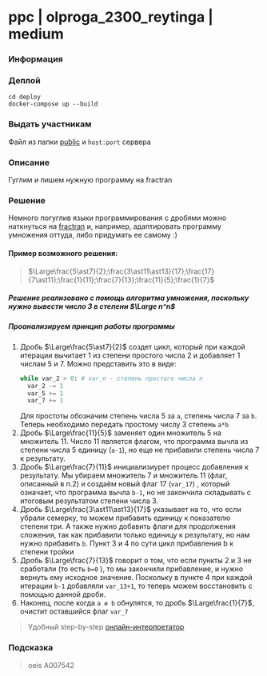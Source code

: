 # ppc | olproga_2300_reytinga | medium

### Информация

### Деплой
```shell
cd deploy
docker-compose up --build
```

### Выдать участникам
Файл из папки [public](public) и `host:port` сервера

### Описание
Гуглим и пишем нужную программу на fractran

### Решение

Немного погуглив языки программирования с дробями можно наткнуться на [fractran](https://ru.wikipedia.org/wiki/FRACTRAN) и, например, адаптировать программу умножения оттуда, либо придумать ее самому :)

#### Пример возможного решения:

> $\Large\frac{5\ast7}{2};\frac{3\ast11\ast13}{17};\frac{17}{7\ast11};\frac{1}{11};\frac{7}{13};\frac{11}{5};\frac{1}{7}$ 

##### Решение реализовано с помощь алгоритма умножения, поскольку нужно вывести число 3 в степени $\Large n^n$ 
##### Проанализируем принцип работы программы

1. Дробь $\Large\frac{5\ast7}{2}$ создет цикл, который при каждой итерации вычитает 1 из степени
   простого числа 2 и добавляет 1 числам 5 и 7. Можно представить это в виде:
   ```python
   while var_2 > 0: # var_n - степень простого числа n
     var_2 -= 1
     var_5 += 1
     var_7 += 1 
    ```
   Для простоты обозначим степень числа 5 за `a`, степень числа 7 за `b`. Теперь необходимо
   передать простому числу 3 степень `a*b` 
2. Дробь $\Large\frac{11}{5}$ заменяет один множитель 5 на множитель 11. Число 11 является
   флагом, что программа вычла из степени числа 5 единицу (`a-1`), но еще не прибавили степень
   числа 7 к результату. 
3. Дробь $\Large\frac{7}{11}$ инициализиурет процесс добавления  к результату. Мы убираем
   множитель 7 и множитель 11 (флаг, описанный в п.2) и создаём новый флаг 17 (`var_17`) , который
   означает, что программа вычла `b-1`, но не закончила складывать с итоговым результатом
   степени числа 3.
4. Дробь $\Large\frac{3\ast11\ast13}{17}$ указывает на то, что если убрали семерку, то можем
   прибавить единицу к показателю степени три. А также нужно добавить флаги для продолжения
   сложения, так как прибавили только единицу к результату, но нам нужно прибавить `b`. Пункт 3
   и 4 по сути цикл прибавления b к степени тройки
5. Дробь $\Large\frac{7}{13}$ говорит о том, что если пункты 2 и 3 не сработали (то есть `b=0`
   ), то мы закончили прибавление, и нужно вернуть ему исходное значение. Поскольку в пункте 4
   при каждой итерации `b-1` добавляли `var_13+1`, то теперь можем восстановить с помощью
   данной дроби.
6. Наконец, после когда  `a и b` обнулятся, то дробь $\Large\frac{1}{7}$, очистит оставшийся флаг `var_7`

> Удобный step-by-step [онлайн-интерпретатор](https://tjwei.github.io/Fractran/)

### Подсказка
> oeis A007542
